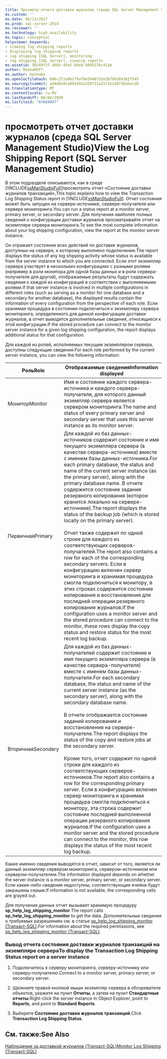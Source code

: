 ```yaml
---
title: Просмотр отчета доставки журналов (среда SQL Server Management Studio) | Документы Майкрософт
ms.custom: ''
ms.date: 06/13/2017
ms.prod: sql-server-2014
ms.reviewer: ''
ms.technology: high-availability
ms.topic: conceptual
helpviewer_keywords:
- viewing log shipping reports
- displaying log shipping reports
- log shipping [SQL Server], monitoring
- log shipping [SQL Server], viewing reports
ms.assetid: 3b549f2f-3683-45e5-b8e8-8095276c41ab
author: MashaMSFT
ms.author: mathoma
ms.openlocfilehash: 0d6c372a9b1f9af9e5948732e3bfb9384362f545
ms.sourcegitcommit: ad4d92dce894592a259721a1571b1d8736abacdb
ms.translationtype: MT
ms.contentlocale: ru-RU
ms.lasthandoff: 08/04/2020
ms.locfileid: "87669047"
---
```

# <a name="view-the-log-shipping-report-sql-server-management-studio"></a><span data-ttu-id="15dfa-102">просмотреть отчет доставки журналов (среда SQL Server Management Studio)</span><span class="sxs-lookup"><span data-stu-id="15dfa-102">View the Log Shipping Report (SQL Server Management Studio)</span></span>
  <span data-ttu-id="15dfa-103">В этом подразделе описывается, как в среде [!INCLUDE[ssManStudioFull](../../includes/ssmanstudiofull-md.md)]просмотреть отчет «Состояние доставки журналов транзакций»,</span><span class="sxs-lookup"><span data-stu-id="15dfa-103">This topic explains how to view the Transaction Log Shipping Status report in [!INCLUDE[ssManStudioFull](../../includes/ssmanstudiofull-md.md)].</span></span> <span data-ttu-id="15dfa-104">Отчет состояния может быть запущен на сервере-источнике, сервере-получателе или сервере мониторинга.</span><span class="sxs-lookup"><span data-stu-id="15dfa-104">You can run a status report at a monitor server, primary server, or secondary server.</span></span> <span data-ttu-id="15dfa-105">Для получения наиболее полных сведений о конфигурации доставки журналов просматривайте отчет на экземпляре сервера мониторинга.</span><span class="sxs-lookup"><span data-stu-id="15dfa-105">To see the  most complete information about your log shipping configuration, view the report at the monitor server instance.</span></span>  
  
 <span data-ttu-id="15dfa-106">Он отражает состояние всех действий по доставке журналов, доступных на сервере, к которому выполнено подключение.</span><span class="sxs-lookup"><span data-stu-id="15dfa-106">The report displays the status of any log shipping activity whose status is available from the server instance to which you are connected.</span></span> <span data-ttu-id="15dfa-107">Если этот экземпляр сервера участвует в нескольких конфигурациях с разными ролями (например в роли монитора для одной базы данных и в роли сервера-получателя для другой), отображаемые результаты будут содержать сведения о каждой из конфигураций в соответствии с выполняемыми ролями.</span><span class="sxs-lookup"><span data-stu-id="15dfa-107">If that server instance is involved in multiple configurations in different roles (such as serving as a monitor for one database and a secondary for another database), the displayed results contain the information of every configuration from the perspective of each role.</span></span> <span data-ttu-id="15dfa-108">Если хранимая процедура в состоянии подключиться к экземпляру сервера мониторинга, определенного для данной конфигурации доставки журналов, в отчет выводятся дополнительные сведения, относящиеся к этой конфигурации.</span><span class="sxs-lookup"><span data-stu-id="15dfa-108">If the stored procedure can connect to the monitor server instance for a given log shipping configuration, the report displays additional status for that configuration.</span></span>  
  
 <span data-ttu-id="15dfa-109">Для каждой из ролей, исполняемых текущим экземпляром сервера, доступны следующие сведения.</span><span class="sxs-lookup"><span data-stu-id="15dfa-109">For each role performed by the current server instance, you can view the following information:</span></span>  
  
|<span data-ttu-id="15dfa-110">Роль</span><span class="sxs-lookup"><span data-stu-id="15dfa-110">Role</span></span>|<span data-ttu-id="15dfa-111">Отображаемые сведения</span><span class="sxs-lookup"><span data-stu-id="15dfa-111">Information displayed</span></span>|  
|----------|---------------------------|  
|<span data-ttu-id="15dfa-112">Монитор</span><span class="sxs-lookup"><span data-stu-id="15dfa-112">Monitor</span></span>|<span data-ttu-id="15dfa-113">Имя и состояние каждого сервера-источника и каждого сервера-получателя, для которого данный экземпляр сервера является сервером мониторинга.</span><span class="sxs-lookup"><span data-stu-id="15dfa-113">The name and status of every primary server and secondary server that uses this server instance as its monitor server.</span></span>|  
|<span data-ttu-id="15dfa-114">Первичная</span><span class="sxs-lookup"><span data-stu-id="15dfa-114">Primary</span></span>|<span data-ttu-id="15dfa-115">Для каждой из баз данных-источников содержит состояние и имя текущего экземпляра сервера (в качестве сервера-источника) вместе с именем базы данных-источника.</span><span class="sxs-lookup"><span data-stu-id="15dfa-115">For each primary database, the status and name of the current server instance (as the primary server), along with the primary database name.</span></span> <span data-ttu-id="15dfa-116">В отчете содержится состояние задания резервного копирования (которое хранится локально на сервере-источнике).</span><span class="sxs-lookup"><span data-stu-id="15dfa-116">The report displays the status of the backup job (which is stored locally on the primary server).</span></span><br /><br /> <span data-ttu-id="15dfa-117">Отчет также содержит по одной строке для каждого из соответствующих серверов-получателей.</span><span class="sxs-lookup"><span data-stu-id="15dfa-117">The report also contains a row for each of the corresponding secondary servers.</span></span> <span data-ttu-id="15dfa-118">Если в конфигурацию включен сервер мониторинга и хранимая процедура смогла подключиться к монитору, в этих строках содержится состояние копирования и восстановления для последней операции резервного копирования журналов.</span><span class="sxs-lookup"><span data-stu-id="15dfa-118">If the configuration uses a monitor server and the stored procedure can connect to the monitor, these rows display the copy status and restore status for the most recent log backup.</span></span>|  
|<span data-ttu-id="15dfa-119">Вторичная</span><span class="sxs-lookup"><span data-stu-id="15dfa-119">Secondary</span></span>|<span data-ttu-id="15dfa-120">Для каждой из баз данных-получателей содержит состояние и имя текущего экземпляра сервера (в качестве сервера-получателя) вместе с именем базы данных-получателя.</span><span class="sxs-lookup"><span data-stu-id="15dfa-120">For each secondary database, the status and name of the current server instance (as the secondary server), along with the secondary database name.</span></span><br /><br /> <span data-ttu-id="15dfa-121">В отчете отображается состояние заданий копирования и восстановления на сервере-получателе.</span><span class="sxs-lookup"><span data-stu-id="15dfa-121">The report displays the status of the copy and restore jobs at the secondary server.</span></span><br /><br /> <span data-ttu-id="15dfa-122">Кроме того, отчет содержит по одной строке для каждого из соответствующих серверов-источников.</span><span class="sxs-lookup"><span data-stu-id="15dfa-122">The report also contains a row for the corresponding primary server.</span></span> <span data-ttu-id="15dfa-123">Если в конфигурацию включен сервер мониторинга и хранимая процедура смогла подключиться к монитору, эта строка содержит состояние последней выполненной операции резервного копирования журналов.</span><span class="sxs-lookup"><span data-stu-id="15dfa-123">If the configuration uses a monitor server and the stored procedure can connect to the monitor, this row displays the status of the most recent log backup.</span></span>|  
  
 <span data-ttu-id="15dfa-124">Какие именно сведения выводятся в отчет, зависит от того, является ли данный экземпляр сервером мониторинга, сервером-источником или сервером-получателем.</span><span class="sxs-lookup"><span data-stu-id="15dfa-124">The information displayed depends on whether the server instance is a monitor server, primary server, or secondary server.</span></span> <span data-ttu-id="15dfa-125">Если какие-либо сведения недоступны, соответствующие ячейки будут закрашены серым.</span><span class="sxs-lookup"><span data-stu-id="15dfa-125">If information is not available, the corresponding cells are grayed out.</span></span>  
  
 <span data-ttu-id="15dfa-126">Для получения данных отчет вызывает хранимую процедуру **sp_help_log_shipping_monitor**.</span><span class="sxs-lookup"><span data-stu-id="15dfa-126">The report calls **sp_help_log_shipping_monitor** to get the data.</span></span> <span data-ttu-id="15dfa-127">Дополнительные сведения о требуемых разрешениях см. в статье [sp_help_log_shipping_monitor (Transact-SQL)](/sql/relational-databases/system-stored-procedures/sp-help-log-shipping-monitor-transact-sql).</span><span class="sxs-lookup"><span data-stu-id="15dfa-127">For information about the required permissions, see [sp_help_log_shipping_monitor &#40;Transact-SQL&#41;](/sql/relational-databases/system-stored-procedures/sp-help-log-shipping-monitor-transact-sql).</span></span>  
  
### <a name="to-display-the-transaction-log-shipping-status-report-on-a-server-instance"></a><span data-ttu-id="15dfa-128">Вывод отчета состояния доставки журналов транзакций на экземпляре сервера</span><span class="sxs-lookup"><span data-stu-id="15dfa-128">To display the Transaction Log Shipping Status report on a server instance</span></span>  
  
1.  <span data-ttu-id="15dfa-129">Подключитесь к серверу мониторинга, серверу-источнику или серверу-получателю.</span><span class="sxs-lookup"><span data-stu-id="15dfa-129">Connect to a monitor server, primary server, or secondary server.</span></span>  
  
2.  <span data-ttu-id="15dfa-130">Щелкните правой кнопкой мыши экземпляр сервера в обозревателе объектов, укажите на пункт **Отчеты**, а затем на пункт **Стандартные отчеты**.</span><span class="sxs-lookup"><span data-stu-id="15dfa-130">Right-click the server instance in Object Explorer, point to **Reports**, and point to **Standard Reports**.</span></span>  
  
3.  <span data-ttu-id="15dfa-131">Выберите **Состояние доставки журналов транзакций**.</span><span class="sxs-lookup"><span data-stu-id="15dfa-131">Click **Transaction Log Shipping Status**.</span></span>  
  
## <a name="see-also"></a><span data-ttu-id="15dfa-132">См. также:</span><span class="sxs-lookup"><span data-stu-id="15dfa-132">See Also</span></span>  
 [<span data-ttu-id="15dfa-133">Наблюдение за доставкой журналов (Transact-SQL)</span><span class="sxs-lookup"><span data-stu-id="15dfa-133">Monitor Log Shipping &#40;Transact-SQL&#41;</span></span>](monitor-log-shipping-transact-sql.md)  
  
  
